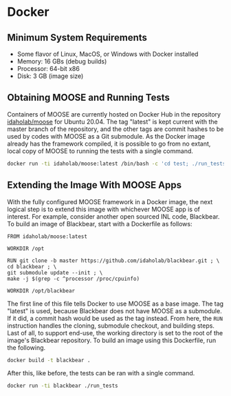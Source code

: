# Docker

## Minimum System Requirements

- Some flavor of Linux, MacOS, or Windows with Docker installed
- Memory: 16 GBs (debug builds)
- Processor: 64-bit x86
- Disk: 3 GB (image size)

## Obtaining MOOSE and Running Tests

Containers of MOOSE are currently hosted on Docker Hub in the repository [idaholab/moose](https://hub.docker.com/r/idaholab/moose) for Ubuntu 20.04. The tag "latest" is kept current with the master branch of the repository, and the other tags are commit hashes to be used by codes with MOOSE as a Git submodule.  As the Docker image already has the framework compiled, it is possible to go from no extant, local copy of MOOSE to running the tests with a single command.

```bash
docker run -ti idaholab/moose:latest /bin/bash -c 'cd test; ./run_tests'
```

## Extending the Image With MOOSE Apps

With the fully configured MOOSE framework in a Docker image, the next logical step is to extend this image with whichever MOOSE app is of interest.  For example, consider another open sourced INL code, Blackbear. To build an image of Blackbear, start with a Dockerfile as follows:

```docker
FROM idaholab/moose:latest

WORKDIR /opt

RUN git clone -b master https://github.com/idaholab/blackbear.git ; \
cd blackbear ; \
git submodule update --init ; \
make -j $(grep -c ^processor /proc/cpuinfo)

WORKDIR /opt/blackbear
```

The first line of this file tells Docker to use MOOSE as a base image.  The tag "latest" is used, because Blackbear does not have MOOSE as a submodule.  If it did, a commit hash would be used as the tag instead.  From here, the ```RUN``` instruction handles the cloning, submodule checkout, and building steps.  Last of all, to support end-use, the working directory is set to the root of the image's Blackbear repository.  To build an image using this Dockerfile, run the following.

```bash
docker build -t blackbear .
```

After this, like before, the tests can be ran with a single command.

```bash
docker run -ti blackbear ./run_tests
```
